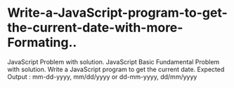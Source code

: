 # Write-a-JavaScript-program-to-get-the-current-date-with-more-Formating..
JavaScript Problem with solution.
JavaScript Basic Fundamental Problem with solution. Write a JavaScript program to get the current date. 
Expected Output : mm-dd-yyyy, mm/dd/yyyy or dd-mm-yyyy, dd/mm/yyyy
